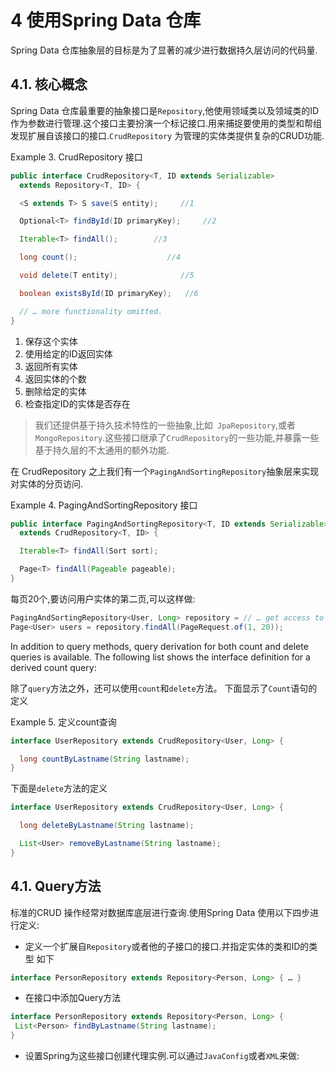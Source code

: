 # 4 使用Spring Data 仓库

Spring Data 仓库抽象层的目标是为了显著的减少进行数据持久层访问的代码量.


## 4.1. 核心概念

Spring Data 仓库最重要的抽象接口是```Repository```,他使用领域类以及领域类的ID作为参数进行管理.这个接口主要扮演一个标记接口.用来捕捉要使用的类型和帮组发现扩展自该接口的接口.```CrudRepository``` 为管理的实体类提供复杂的CRUD功能.


Example 3. CrudRepository 接口

```java
public interface CrudRepository<T, ID extends Serializable>
  extends Repository<T, ID> {

  <S extends T> S save(S entity);     //1   

  Optional<T> findById(ID primaryKey);     //2 

  Iterable<T> findAll();        //3       

  long count();                    //4    

  void delete(T entity);              //5 

  boolean existsById(ID primaryKey);   //6

  // … more functionality omitted.
}
```

1) 保存这个实体
2) 使用给定的ID返回实体
3) 返回所有实体
4) 返回实体的个数
5) 删除给定的实体
6) 检查指定ID的实体是否存在

> 我们还提供基于持久技术特性的一些抽象,比如``` JpaRepository```,或者 ```MongoRepository```.这些接口继承了```CrudRepository```的一些功能,并暴露一些基于持久层的不太通用的额外功能.
> 

在 CrudRepository 之上我们有一个```PagingAndSortingRepository```抽象层来实现对实体的分页访问.

Example 4. PagingAndSortingRepository 接口

```java
public interface PagingAndSortingRepository<T, ID extends Serializable>
  extends CrudRepository<T, ID> {

  Iterable<T> findAll(Sort sort);

  Page<T> findAll(Pageable pageable);
}
```
每页20个,要访问用户实体的第二页,可以这样做:

```java
PagingAndSortingRepository<User, Long> repository = // … get access to a bean
Page<User> users = repository.findAll(PageRequest.of(1, 20));
```

In addition to query methods, query derivation for both count and delete queries is available. The following list shows the interface definition for a derived count query:

除了```query```方法之外，还可以使用```count```和```delete```方法。 下面显示了```Count```语句的定义

Example 5. 定义count查询

```java
interface UserRepository extends CrudRepository<User, Long> {

  long countByLastname(String lastname);
}
```

下面是```delete```方法的定义

```java
interface UserRepository extends CrudRepository<User, Long> {

  long deleteByLastname(String lastname);

  List<User> removeByLastname(String lastname);
}
```


## 4.1. Query方法

标准的CRUD 操作经常对数据库底层进行查询.使用Spring Data 使用以下四步进行定义:

* 定义一个扩展自```Repository```或者他的子接口的接口.并指定实体的类和ID的类型
 如下
 
 ```java
 interface PersonRepository extends Repository<Person, Long> { … }
 ```
 
 * 在接口中添加Query方法

 ```java
 interface PersonRepository extends Repository<Person, Long> {
  List<Person> findByLastname(String lastname);
}
```

* 设置Spring为这些接口创建代理实例.可以通过```JavaConfig```或者```XML```来做: